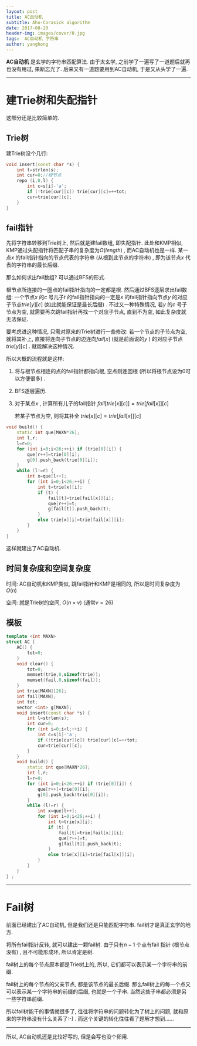 ```yaml
---
layout: post
title: AC自动机
subtitle: Aho-Corasick algorithm
date: 2017-08-20
header-img: images/cover/0.jpg
tags:  AC自动机 字符串
author: yanghong
---
```


**AC自动机** 是玄学的字符串匹配算法. 由于太玄学, 之前学了一遍写了一道题后就再也没有用过, 果断忘光了. 后来又有一道题要用到AC自动机, 于是又从头学了一遍. 

---

# 建Trie树和失配指针

这部分还是比较简单的. 

## Trie树

建Trie树没个几行:

```cpp
void insert(const char *s) {
	int l=strlen(s);
	int cur=0;//根节点
	repo (i,0,l) {
		int c=s[i]-'a';
		if (!trie[cur][c]) trie[cur][c]=++tot;
		cur=trie[cur][c];
	}
}
```

## fail指针

先将字符串转移到Trie树上, 然后就是建fail数组, 即失配指针. 此处和KMP相似, KMP通过失配指针将匹配子串的复杂度为$O(length)$ , 而AC自动机也是一样. 某一点$x$ 的fail指针指向的节点代表的字符串 (从根到此节点的字符串) ,  即为该节点$x$ 代表的字符串的最长后缀. 

那么如何求出fail数组? 可以通过BFS的形式. 

根节点所连接的一圈点的fail指针指向的一定都是根. 然后通过BFS逐层求出fail数组:  一个节点$x$ 的$c$ 号儿子$t$ 的fail指针指向的一定是$x$ 的fail指针指向节点$y$ 的对应子节点$trie[y][c]$ (如此就能保证是最长后缀) . 不过又一种特殊情况, 若$y$ 的$c$ 号子节点为空, 就需要再次跳fail指针再找一个对应子节点, 直到不为空, 如此复杂度就无法保证. 

要考虑进这种情况, 只需对原来的Trie树进行一些修改: 若一个节点的子节点为空, 就将其补上, 直接将连向子节点的边连向$fail[x]$  (就是前面说的$y$ ) 的对应子节点$trie[y][c]$ . 就能解决这种情况. 

所以大概的流程就是这样:

1. 将与根节点相连的点的fail指针都指向根, 空点则连回根 (所以将根节点设为0可以方便很多) .

2. BFS逐层遍历.

3. 对于某点$x$ , 计算所有儿子的fail指针 $fail[trie[x][c]]=trie[fail[x]][c]$ 

   若某子节点为空, 则将其补全 $trie[x][c]=trie[fail[x]][c]$ 

```cpp
void build() {
	static int que[MAXN*26];
	int l,r;
	l=r=0;
	for (int i=0;i<26;++i) if (trie[0][i]) {
		que[r++]=trie[0][i];
		g[0].push_back(trie[0][i]);
	}
	while (l!=r) {
		int x=que[l++];
		for (int i=0;i<26;++i) {
			int t=trie[x][i];
			if (t) {
				fail[t]=trie[fail[x]][i];
				que[r++]=t;
				g[fail[t]].push_back(t);
			}
			else trie[x][i]=trie[fail[x]][i];
		}
	}
}
```

这样就建出了AC自动机. 

## 时间复杂度和空间复杂度

时间: AC自动机和KMP类似, 跳fail指针和KMP是相同的, 所以是时间复杂度为 $O(n)$

空间: 就是Trie树的空间, $O(n\times v)$ (通常$v=26$)

## 模板

```cpp
template <int MAXN>
struct AC {
	AC() {
		tot=0;
	}
	void clear() {
		tot=0;
		memset(trie,0,sizeof(trie));
		memset(fail,0,sizeof(fail));
	}
	int trie[MAXN][26];
	int fail[MAXN];
	int tot;
	vector <int> g[MAXN];
	void insert(const char *s) {
		int l=strlen(s);
		int cur=0;
		for (int i=0;i<l;++i) {
			int c=s[i]-'a';
			if (!trie[cur][c]) trie[cur][c]=++tot;
			cur=trie[cur][c];
		}
	}
	void build() {
		static int que[MAXN*26];
		int l,r;
		l=r=0;
		for (int i=0;i<26;++i) if (trie[0][i]) {
			que[r++]=trie[0][i];
			g[0].push_back(trie[0][i]);
		}
		while (l!=r) {
			int x=que[l++];
			for (int i=0;i<26;++i) {
				int t=trie[x][i];
				if (t) {
					fail[t]=trie[fail[x]][i];
					que[r++]=t;
					g[fail[t]].push_back(t);
				}
				else trie[x][i]=trie[fail[x]][i];
			}
		}
	}
} ;
```

---

# Fail树

前面已经建出了AC自动机, 但是我们还是只能匹配字符串. fail树才是真正玄学的地方. 

将所有fail指针反转, 就可以建出一颗fail树. 由于只有$n-1$ 个点有fail 指针 (根节点没有) , 且不可能形成环, 所以肯定是树.  

fail树上的每个节点原本都是Trie树上的, 所以, 它们都可以表示某一个字符串的前缀. 

fail树上的每个节点的父亲节点, 都是该节点的最长后缀. 那么fail树上的每一个点又可以表示某一个字符串的前缀的后缀, 也就是一个子串. 当然这些子串都必须是另一些字符串前缀. 

所以fail树能干的事情就很多了, 往往将字符串的问题转化为了树上的问题, 就和原来的字符串没有什么关系了:-)  . 而这个关键的转化往往看了题解才想到......

---

所以, AC自动机还是比较好写的, 但是会写也没个卵用.




